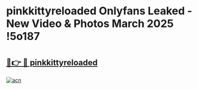 # pinkkittyreloaded Onlyfans Leaked - New Video & Photos March 2025 !5o187

# <h2><a href="https://9r3618.iuczelnia.edu.pl?title=pinkkittyreloaded&ref=5o187">🔗👉 🔴 pinkkittyreloaded</a></h2>

[![acn](https://github.com/user-attachments/assets/0f9c940e-d8b0-45ae-aac7-cd30a18b3e1c)](https://9r3618.iuczelnia.edu.pl?title=pinkkittyreloaded&ref=5o187)

